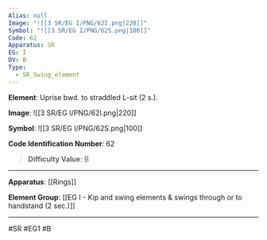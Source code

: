 ```yaml
---
Alias: null
Image: "![[3 SR/EG I/PNG/62I.png|220]]"
Symbol: "![[3 SR/EG I/PNG/62S.png|100]]"
Code: 62
Apparatus: SR
EG: I
DV: B
Type:
  - SR_Swing_element
---
```

**Element**: Uprise bwd. to straddled L-sit (2 s.).

**Image**:
![[3 SR/EG I/PNG/62I.png|220]]

**Symbol**:
![[3 SR/EG I/PNG/62S.png|100]]

**Code Identification Number**: 62

>**Difficulty Value**: B

___
**Apparatus**: [[Rings]]

**Element Group**: [[EG I - Kip and swing elements & swings through or to handstand (2 sec.)]]
___
#SR #EG1 #B
